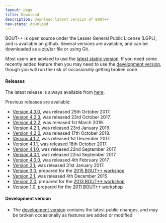 ```yaml
---
layout: page
title: Download
description: Download latest version of BOUT++
nav-state: download
---
```


BOUT++ is open source under the Lesser General Public License (LGPL), and is available on github.
Several versions are available, and can be downloaded as a zip/tar file or using Git.

Most users are advised to use the [latest stable version][latest].
If you need some recently added feature then you may need to use the [development version][development],
though you will run the risk of occasionally getting broken code.

#### Releases

The latest release is always available from [here][latest].

Previous releases are available:

* [Version 4.3.0][v4.3.0], was released 25th October 2017.
* [Version 4.2.3][v4.2.3], was released 23rd October 2017.
* [Version 4.2.2][v4.2.2], was released 1st March 2019.
* [Version 4.2.1][v4.2.1], was released 23rd January 2019.
* [Version 4.2.0][v4.2.0], was released 17th October 2018.
* [Version 4.1.2][v4.1.2], was released 1st December 2017.
* [Version 4.1.1][v4.1.1], was released 18th October 2017.
* [Version 4.1.0][v4.1.0], was released 22nd September 2017.
* [Version 4.0.1][v4.0.1], was released 22nd September 2017.
* [Version 4.0.0][v4.0.0], was released 4th February 2017.
* [Version 3.1][v3.1], was released 31st January 2017.
* [Version 3.0][v3.0], prepared for the [2015 BOUT++ workshop](../documentation/workshop2015.html)
* [Version 2.1][v2.1], was released 4th December 2015
* [Version 2.0][v2.0], prepared for the [2013 BOUT++ workshop](https://bout2013.llnl.gov/)
* [Version 1.0][v1.0], prepared for the [2011 BOUT++ workshop](https://bout2011.llnl.gov/)

#### Development version

* The [development version][development] contains the latest public changes,
  and may be broken occasionally as features are added or modified

[latest]: https://github.com/boutproject/BOUT-dev/releases/latest
[development]: https://github.com/boutproject/BOUT-dev/tree/next
[v4.3.0]: https://github.com/boutproject/BOUT-dev/releases/tag/v4.3.0
[v4.2.3]: https://github.com/boutproject/BOUT-dev/releases/tag/v4.2.3
[v4.2.2]: https://github.com/boutproject/BOUT-dev/releases/tag/v4.2.2
[v4.2.1]: https://github.com/boutproject/BOUT-dev/releases/tag/v4.2.1
[v4.2.0]: https://github.com/boutproject/BOUT-dev/releases/tag/v4.2.0
[v4.1.2]: https://github.com/boutproject/BOUT-dev/releases/tag/v4.1.2
[v4.1.1]: https://github.com/boutproject/BOUT-dev/releases/tag/v4.1.1
[v4.1.0]: https://github.com/boutproject/BOUT-dev/releases/tag/v4.1.0
[v4.0.1]: https://github.com/boutproject/BOUT-dev/releases/tag/v4.0.1
[v4.0.0]: https://github.com/boutproject/BOUT-dev/releases/tag/v4.0.0
[v3.1]: https://github.com/boutproject/BOUT-dev/releases/tag/v3.1
[v3.0]: https://github.com/boutproject/BOUT-dev/releases/tag/v3.0
[v2.1]: https://github.com/boutproject/BOUT-dev/releases/tag/v2.1
[v2.0]: https://github.com/boutproject/BOUT-dev/releases/tag/v2.0
[v1.0]: https://github.com/boutproject/BOUT-dev/releases/tag/v1.0
